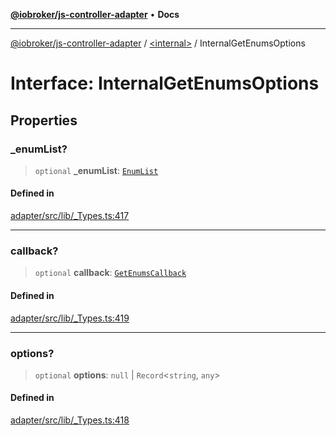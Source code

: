 [**@iobroker/js-controller-adapter**](../../README.md) • **Docs**

***

[@iobroker/js-controller-adapter](../../globals.md) / [\<internal\>](../README.md) / InternalGetEnumsOptions

# Interface: InternalGetEnumsOptions

## Properties

### \_enumList?

> `optional` **\_enumList**: [`EnumList`](../type-aliases/EnumList.md)

#### Defined in

[adapter/src/lib/\_Types.ts:417](https://github.com/ioBroker/ioBroker.js-controller/blob/1bddb836daa1042928a00fd5fb5e1f69cf0ebd69/packages/adapter/src/lib/_Types.ts#L417)

***

### callback?

> `optional` **callback**: [`GetEnumsCallback`](../type-aliases/GetEnumsCallback.md)

#### Defined in

[adapter/src/lib/\_Types.ts:419](https://github.com/ioBroker/ioBroker.js-controller/blob/1bddb836daa1042928a00fd5fb5e1f69cf0ebd69/packages/adapter/src/lib/_Types.ts#L419)

***

### options?

> `optional` **options**: `null` \| `Record`\<`string`, `any`\>

#### Defined in

[adapter/src/lib/\_Types.ts:418](https://github.com/ioBroker/ioBroker.js-controller/blob/1bddb836daa1042928a00fd5fb5e1f69cf0ebd69/packages/adapter/src/lib/_Types.ts#L418)
